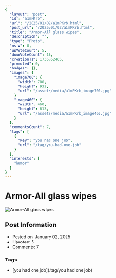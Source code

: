 ```yaml
---
{
  "layout": "post",
  "id": "a1mPKrb",
  "url": "/2025/01/02/a1mPKrb.html",
  "post_url": "/2025/01/02/a1mPKrb.html",
  "title": "Armor-All glass wipes",
  "description": "",
  "type": "Photo",
  "nsfw": 0,
  "upVoteCount": 5,
  "downVoteCount": 16,
  "creationTs": 1735762465,
  "promoted": 0,
  "badges": [],
  "images": {
    "image700": {
      "width": 700,
      "height": 933,
      "url": "/assets/media/a1mPKrb_image700.jpg"
    },
    "image460": {
      "width": 460,
      "height": 613,
      "url": "/assets/media/a1mPKrb_image460.jpg"
    }
  },
  "commentsCount": 7,
  "tags": [
    {
      "key": "you had one job",
      "url": "/tag/you-had-one-job"
    }
  ],
  "interests": [
    "humor"
  ]
}
---
```


# Armor-All glass wipes

![Armor-All glass wipes](/assets/media/a1mPKrb_image700.jpg)

## Post Information

- Posted on: January 02, 2025
- Upvotes: 5
- Comments: 7

### Tags

- [you had one job](/tag/you had one job)

